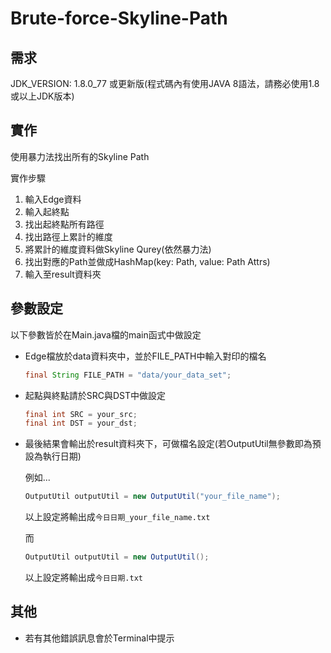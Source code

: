 # Brute-force-Skyline-Path

## 需求

JDK_VERSION: 1.8.0_77 或更新版(程式碼內有使用JAVA 8語法，請務必使用1.8或以上JDK版本)

## 實作

使用暴力法找出所有的Skyline Path

實作步驟

1. 輸入Edge資料
1. 輸入起終點
1. 找出起終點所有路徑
1. 找出路徑上累計的維度
1. 將累計的維度資料做Skyline Qurey(依然暴力法)
1. 找出對應的Path並做成HashMap(key: Path, value: Path Attrs)
1. 輸入至result資料夾

## 參數設定

以下參數皆於在Main.java檔的main函式中做設定

- Edge檔放於data資料夾中，並於FILE_PATH中輸入對印的檔名

  ```java
  final String FILE_PATH = "data/your_data_set";
  ```

- 起點與終點請於SRC與DST中做設定

  ```java
  final int SRC = your_src;
  final int DST = your_dst;
  ```

- 最後結果會輸出於result資料夾下，可做檔名設定(若OutputUtil無參數即為預設為執行日期)

  例如...

  ```java
  OutputUtil outputUtil = new OutputUtil("your_file_name");
  ```

  以上設定將輸出成`今日日期_your_file_name.txt`

  而

  ```java
  OutputUtil outputUtil = new OutputUtil();
  ```

  以上設定將輸出成`今日日期.txt`

## 其他
  - 若有其他錯誤訊息會於Terminal中提示
